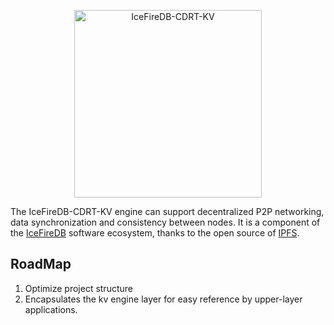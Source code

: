 <p align="center">
<img 
    src="https://user-images.githubusercontent.com/34047788/182571669-85174627-41a2-44e4-9433-31cffb772718.png" 
    height="300" border="0" alt="IceFireDB-CDRT-KV">
   
</p>

The IceFireDB-CDRT-KV engine can support decentralized P2P networking, data synchronization and consistency between nodes. It is a component of the [IceFireDB](https://github.com/IceFireDB/IceFireDB) software ecosystem, thanks to the open source of [IPFS](https://github.com/ipfs).

## RoadMap
1. Optimize project structure
2. Encapsulates the kv engine layer for easy reference by upper-layer applications.
